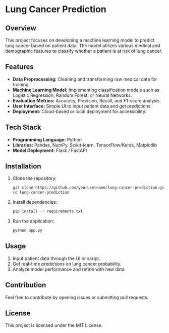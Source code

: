 # Lung Cancer Prediction

## Overview
This project focuses on developing a machine learning model to predict lung cancer based on patient data. The model utilizes various medical and demographic features to classify whether a patient is at risk of lung cancer.

## Features
- **Data Preprocessing:** Cleaning and transforming raw medical data for training.
- **Machine Learning Model:** Implementing classification models such as Logistic Regression, Random Forest, or Neural Networks.
- **Evaluation Metrics:** Accuracy, Precision, Recall, and F1-score analysis.
- **User Interface:** Simple UI to input patient data and get predictions.
- **Deployment:** Cloud-based or local deployment for accessibility.

## Tech Stack
- **Programming Language:** Python
- **Libraries:** Pandas, NumPy, Scikit-learn, TensorFlow/Keras, Matplotlib
- **Model Deployment:** Flask / FastAPI

## Installation
1. Clone the repository:
   ```bash
   git clone https://github.com/yourusername/lung-cancer-prediction.git
   cd lung-cancer-prediction
   ```
2. Install dependencies:
   ```bash
   pip install -r requirements.txt
   ```
3. Run the application:
   ```bash
   python app.py
   ```

## Usage
1. Input patient data through the UI or script.
2. Get real-time predictions on lung cancer probability.
3. Analyze model performance and refine with new data.

## Contribution
Feel free to contribute by opening issues or submitting pull requests.

## License
This project is licensed under the MIT License.

